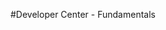 <properties linkid="devnav-other-fundamentals" urlDisplayName="Fundamentals" pageTitle="Windows Azure other fundamentals" title="Windows Azure other fundamentals" metaKeywords="Azure basics, Azure introductory, overview Azure" description="Find introductory topics about Windows Azure." metaCanonical="" disqusComments="0" umbracoNaviHide="0" />



#Developer Center - Fundamentals

<div chunk="../../../Shared/Chunks/fundamentals-landing.md" />